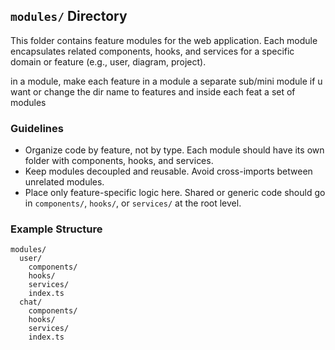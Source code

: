 ## `modules/` Directory

This folder contains feature modules for the web application. Each module encapsulates related components, hooks, and services for a specific domain or feature (e.g., user, diagram, project).

in a module, make each feature in a module a separate sub/mini module if u want or change the dir name to features and inside each feat a set of modules

### Guidelines
- Organize code by feature, not by type. Each module should have its own folder with components, hooks, and services.
- Keep modules decoupled and reusable. Avoid cross-imports between unrelated modules.
- Place only feature-specific logic here. Shared or generic code should go in `components/`, `hooks/`, or `services/` at the root level.

### Example Structure

```
modules/
  user/
    components/
    hooks/
    services/
    index.ts
  chat/
    components/
    hooks/
    services/
    index.ts
```

